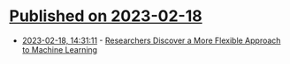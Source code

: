 # [Published on 2023-02-18](index.md)

* [2023-02-18, 14:31:11](https://news.ycombinator.com/item?id=34847182) - [Researchers Discover a More Flexible Approach to Machine Learning](https://nautil.us/researchers-discover-a-more-flexible-approach-to-machine-learning-261703/)
